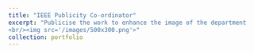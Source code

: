 ```yaml
---
title: "IEEE Publicity Co-ordinator"
excerpt: "Publicise the work to enhance the image of the department
<br/><img src='/images/500x300.png'>"
collection: portfolio
---
```


